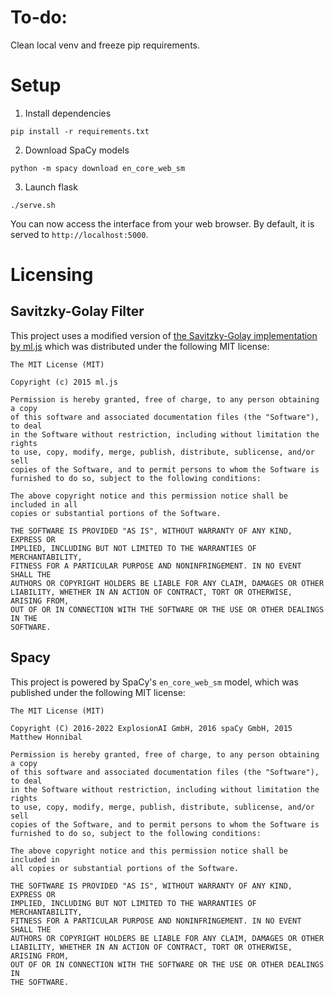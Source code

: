 # To-do:

Clean local venv and freeze pip requirements.


# Setup

1. Install dependencies

```
pip install -r requirements.txt
```

2. Download SpaCy models

```
python -m spacy download en_core_web_sm
```

3. Launch flask

```
./serve.sh
```

You can now access the interface from your web browser. By default, it is served to `http://localhost:5000`.

# Licensing

## Savitzky-Golay Filter

This project uses a modified version of [the Savitzky-Golay implementation by ml.js](https://github.com/mljs/savitzky-golay-generalized/) which was distributed under the following MIT license:

```
The MIT License (MIT)

Copyright (c) 2015 ml.js

Permission is hereby granted, free of charge, to any person obtaining a copy
of this software and associated documentation files (the "Software"), to deal
in the Software without restriction, including without limitation the rights
to use, copy, modify, merge, publish, distribute, sublicense, and/or sell
copies of the Software, and to permit persons to whom the Software is
furnished to do so, subject to the following conditions:

The above copyright notice and this permission notice shall be included in all
copies or substantial portions of the Software.

THE SOFTWARE IS PROVIDED "AS IS", WITHOUT WARRANTY OF ANY KIND, EXPRESS OR
IMPLIED, INCLUDING BUT NOT LIMITED TO THE WARRANTIES OF MERCHANTABILITY,
FITNESS FOR A PARTICULAR PURPOSE AND NONINFRINGEMENT. IN NO EVENT SHALL THE
AUTHORS OR COPYRIGHT HOLDERS BE LIABLE FOR ANY CLAIM, DAMAGES OR OTHER
LIABILITY, WHETHER IN AN ACTION OF CONTRACT, TORT OR OTHERWISE, ARISING FROM,
OUT OF OR IN CONNECTION WITH THE SOFTWARE OR THE USE OR OTHER DEALINGS IN THE
SOFTWARE.
```

## Spacy
This project is powered by SpaCy's `en_core_web_sm` model, which was published under the following MIT license:

```
The MIT License (MIT)

Copyright (C) 2016-2022 ExplosionAI GmbH, 2016 spaCy GmbH, 2015 Matthew Honnibal

Permission is hereby granted, free of charge, to any person obtaining a copy
of this software and associated documentation files (the "Software"), to deal
in the Software without restriction, including without limitation the rights
to use, copy, modify, merge, publish, distribute, sublicense, and/or sell
copies of the Software, and to permit persons to whom the Software is
furnished to do so, subject to the following conditions:

The above copyright notice and this permission notice shall be included in
all copies or substantial portions of the Software.

THE SOFTWARE IS PROVIDED "AS IS", WITHOUT WARRANTY OF ANY KIND, EXPRESS OR
IMPLIED, INCLUDING BUT NOT LIMITED TO THE WARRANTIES OF MERCHANTABILITY,
FITNESS FOR A PARTICULAR PURPOSE AND NONINFRINGEMENT. IN NO EVENT SHALL THE
AUTHORS OR COPYRIGHT HOLDERS BE LIABLE FOR ANY CLAIM, DAMAGES OR OTHER
LIABILITY, WHETHER IN AN ACTION OF CONTRACT, TORT OR OTHERWISE, ARISING FROM,
OUT OF OR IN CONNECTION WITH THE SOFTWARE OR THE USE OR OTHER DEALINGS IN
THE SOFTWARE.
```
